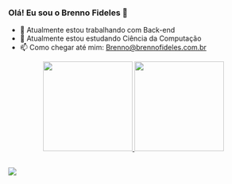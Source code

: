 ### Olá! Eu sou o Brenno Fideles 👋

- 🔭 Atualmente estou trabalhando com Back-end
- 🌱 Atualmente estou estudando Ciência da Computação
- 📫 Como chegar até mim: Brenno@brennofideles.com.br

<div align="center">
  <a href="https://github.com/Shouko361">
  <img height="180em" src="https://github-readme-stats.vercel.app/api?username=Shouko361&show_icons=true&theme=dark&include_all_commits=true&count_private=true"/>
  <img height="180em" src="https://github-readme-stats.vercel.app/api/top-langs/?username=Shouko361&layout=compact&langs_count=7&theme=dark"/>
</div>

##
<div>
  <a href="https://brennofideles.com.br"><img src="https://img.shields.io/website-up-down-green-red/http/monip.org.svg" href="brennofideles.com.br"></a>
</div>
